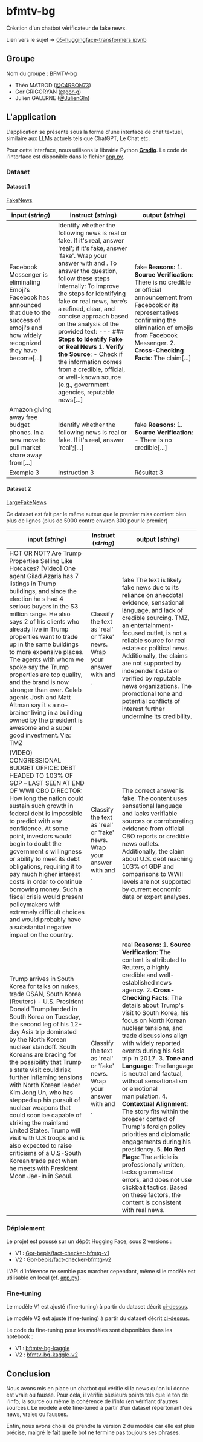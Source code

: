 # bfmtv-bg
Création d'un chatbot vérificateur de fake news.

Lien vers le sujet => [05-huggingface-transformers.ipynb](https://github.com/blancsw/deep_4_all/blob/main/cours/TP/05-huggingface-transformers.ipynb)

## Groupe
Nom du groupe : BFMTV-bg

- Théo MATROD ([@C4RBON73](https://github.com/C4RBON73))
- Gor GRIGORYAN ([@gor-g](https://github.com/gor-g))
- Julien GALERNE ([@JulienGln](https://github.com/JulienGln))

## L'application
L'application se présente sous la forme d'une interface de chat textuel, similaire aux LLMs actuels tels que ChatGPT, Le Chat etc.

Pour cette interface, nous utilisons la librairie Python [**Gradio**](https://www.gradio.app/).
Le code de l'interface est disponible dans le fichier [app.py](./app.py).

### Dataset
#### Dataset 1
[FakeNews](https://huggingface.co/datasets/IJUN/FakeNews)

| **input** (*string*) | **instruct** (*string*) | **output** (*string*) |
|----------------------|-------------------------|------------------------|
| Facebook Messenger is eliminating Emoji's Facebook has announced that due to the success of emoji's and how widely recognized they have become[...]          | Identify whether the following news is real or fake. If it's real, answer 'real'; if it's fake, answer 'fake'. Wrap your answer with <end> and </end>. To answer the question, follow these steps internally: To improve the steps for identifying fake or real news, here’s a refined, clear, and concise approach based on the analysis of the provided text: --- ### **Steps to Identify Fake or Real News** 1. **Verify the Source**: - Check if the information comes from a credible, official, or well-known source (e.g., government agencies, reputable news[...]          | <end>fake</end> **Reasons:** 1. **Source Verification**: There is no credible or official announcement from Facebook or its representatives confirming the elimination of emojis from Facebook Messenger. 2. **Cross-Checking Facts**: The claim[...]             |
| Amazon giving away free budget phones. In a new move to pull market share away from[...]            | Identify whether the following news is real or fake. If it's real, answer 'real';[...]           | <end>fake</end> **Reasons:** 1. **Source Verification**: - There is no credible[...]             |
| Exemple 3            | Instruction 3           | Résultat 3             |

#### Dataset 2
[LargeFakeNews](https://huggingface.co/datasets/IJUN/LargeFakeNews)

Ce dataset est fait par le même auteur que le premier mias contient bien plus de lignes (plus de 5000 contre environ 300 pour le premier)

| **input** (*string*) | **instruct** (*string*) | **output** (*string*) |
|----------------------|-------------------------|-----------------------|
| HOT OR NOT? Are Trump Properties Selling Like Hotcakes? [Video] One agent Gilad Azaria has 7 listings in Trump buildings, and since the election he s had 4 serious buyers in the $3 million range. He also says 2 of his clients who already live in Trump properties want to trade up in the same buildings to more expensive places. The agents with whom we spoke say the Trump properties are top quality, and the brand is now stronger than ever. Celeb agents Josh and Matt Altman say it s a no-brainer living in a building owned by the president is awesome and a super good investment. Via: TMZ            | Classify the text as 'real' or 'fake' news. Wrap your answer with <end> and </end>.           | <end>fake</end> The text is likely fake news due to its reliance on anecdotal evidence, sensational language, and lack of credible sourcing. TMZ, an entertainment-focused outlet, is not a reliable source for real estate or political news. Additionally, the claims are not supported by independent data or verified by reputable news organizations. The promotional tone and potential conflicts of interest further undermine its credibility.             |
| (VIDEO) CONGRESSIONAL BUDGET OFFICE: DEBT HEADED TO 103% OF GDP – LAST SEEN AT END OF WWII CBO DIRECTOR: How long the nation could sustain such growth in federal debt is impossible to predict with any confidence. At some point, investors would begin to doubt the government s willingness or ability to meet its debt obligations, requiring it to pay much higher interest costs in order to continue borrowing money. Such a fiscal crisis would present policymakers with extremely difficult choices and would probably have a substantial negative impact on the country.            | Classify the text as 'real' or 'fake' news. Wrap your answer with <end> and </end>.           | The correct answer is <end>fake</end>. The content uses sensational language and lacks verifiable sources or corroborating evidence from official CBO reports or credible news outlets. Additionally, the claim about U.S. debt reaching 103% of GDP and comparisons to WWII levels are not supported by current economic data or expert analyses.             |
| Trump arrives in South Korea for talks on nukes, trade OSAN, South Korea (Reuters) - U.S. President Donald Trump landed in South Korea on Tuesday, the second leg of his 12-day Asia trip dominated by the North Korean nuclear standoff. South Koreans are bracing for the possibility that Trump s state visit could risk further inflaming tensions with North Korean leader Kim Jong Un, who has stepped up his pursuit of nuclear weapons that could soon be capable of striking the mainland United States. Trump will visit with U.S troops and is also expected to raise criticisms of a U.S-South Korean trade pact when he meets with President Moon Jae-in in Seoul.            | Classify the text as 'real' or 'fake' news. Wrap your answer with <end> and </end>.           | 	<end>real</end> **Reasons:** 1. **Source Verification**: The content is attributed to Reuters, a highly credible and well-established news agency. 2. **Cross-Checking Facts**: The details about Trump's visit to South Korea, his focus on North Korean nuclear tensions, and trade discussions align with widely reported events during his Asia trip in 2017. 3. **Tone and Language**: The language is neutral and factual, without sensationalism or emotional manipulation. 4. **Contextual Alignment**: The story fits within the broader context of Trump's foreign policy priorities and diplomatic engagements during his presidency. 5. **No Red Flags**: The article is professionally written, lacks grammatical errors, and does not use clickbait tactics. Based on these factors, the content is consistent with real news.             |

### Déploiement
Le projet est poussé sur un dépôt Hugging Face, sous 2 versions : 
- V1 : [Gor-bepis/fact-checker-bfmtg-v1](https://huggingface.co/Gor-bepis/fact-checker-bfmtg-v1)
- V2 : [Gor-bepis/fact-checker-bfmtg-v2](https://huggingface.co/Gor-bepis/fact-checker-bfmtg-v2)

L'API d'Inférence ne semble pas marcher cependant, même si le modèle est utilisable en local (cf. [app.py](./app.py)).

### Fine-tuning
Le modèle V1 est ajusté (fine-tuning) à partir du dataset décrit [ci-dessus](#dataset-1).

Le modèle V2 est ajusté (fine-tuning) à partir du dataset décrit [ci-dessus](#dataset-2).

Le code du fine-tuning pour les modèles sont disponibles dans les notebook :
- V1 : [bftmtv-bg-kaggle](./bfmtv-bg-kaggle.ipynb)
- V2 : [bfmtv-bg-kaggle-v2](./bfmtv-bg-kaggle-v2.ipynb)

## Conclusion
Nous avons mis en place un chatbot qui vérifie si la news qu'on lui donne est vraie ou fausse. 
Pour cela, il vérifie plusieurs points tels que le ton de l'info, la source ou même la cohérence de l'info (en vérifiant d'autres sources).
Le modèle a été fine-tuned à partir d'un dataset répertoriant des news, vraies ou fausses.

Enfin, nous avons choisi de prendre la version 2 du modèle car elle est plus précise, malgré le fait que le bot ne termine pas toujours ses phrases.